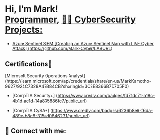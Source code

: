 <h1>Hi, I'm Mark! <br/><a href="https://github.com/Mark-Cyber">Programmer</a>, <a href="https://www.linkedin.com/in/mark-kamotho-9b67971b8"

<h2>👨‍💻 CyberSecurity Projects:</h2>

  - Azure Sentinel SIEM [Creating an Azure Sentinel Map with LIVE Cyber Attack] (https://github.com/Mark-Cyber/LABURL)

<h2>Certifications📜 </h2>
[Microsoft Security Operations Analyst] (https://learn.microsoft.com/api/credentials/share/en-us/MarkKamotho-9627/924C7328A47B84CB?sharingId=3C3E8366B7D705F0)

- [CompTIA Security+] (https://www.credly.com/badges/fd71dd71-a18c-4b1d-ac1d-14a835886fc7/public_url)



- [CompTIA CySA+] (https://www.credly.com/badges/6236b8e6-f6da-489e-b8c8-315ad0646231/public_url)
<h2> 🤳 Connect with me:</h2>

[linkedin]: https://www.linkedin.com/in/mark-kamotho-9b67971b8/

<!--
**joshmadakor1/joshmadakor1** is a ✨ _special_ ✨ repository because its `README.md` (this file) appears on your GitHub profile.

Here are some ideas to get you started:

- 🔭 I’m currently working on ...
- 🌱 I’m currently learning ...
- 👯 I’m looking to collaborate on ...
- 🤔 I’m looking for help with ...
- 💬 Ask me about ...
- 📫 How to reach me: ...
- 😄 Pronouns: ...
- ⚡ Fun fact: ...
-->

